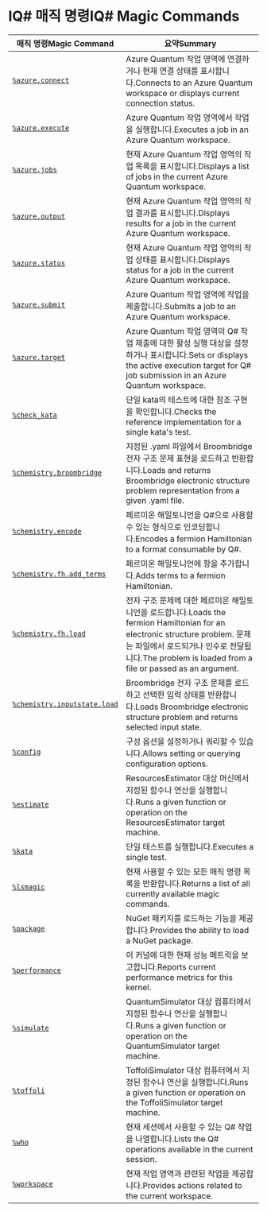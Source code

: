 # <a name="iq-magic-commands"></a><span data-ttu-id="48a3c-101">IQ# 매직 명령</span><span class="sxs-lookup"><span data-stu-id="48a3c-101">IQ# Magic Commands</span></span>

| <span data-ttu-id="48a3c-102">매직 명령</span><span class="sxs-lookup"><span data-stu-id="48a3c-102">Magic Command</span></span> | <span data-ttu-id="48a3c-103">요약</span><span class="sxs-lookup"><span data-stu-id="48a3c-103">Summary</span></span> |
|---------------|---------|
| [`%azure.connect`](xref:microsoft.quantum.iqsharp.magic-ref.azure.connect) | <span data-ttu-id="48a3c-104">Azure Quantum 작업 영역에 연결하거나 현재 연결 상태를 표시합니다.</span><span class="sxs-lookup"><span data-stu-id="48a3c-104">Connects to an Azure Quantum workspace or displays current connection status.</span></span> |
| [`%azure.execute`](xref:microsoft.quantum.iqsharp.magic-ref.azure.execute) | <span data-ttu-id="48a3c-105">Azure Quantum 작업 영역에서 작업을 실행합니다.</span><span class="sxs-lookup"><span data-stu-id="48a3c-105">Executes a job in an Azure Quantum workspace.</span></span> |
| [`%azure.jobs`](xref:microsoft.quantum.iqsharp.magic-ref.azure.jobs) | <span data-ttu-id="48a3c-106">현재 Azure Quantum 작업 영역의 작업 목록을 표시합니다.</span><span class="sxs-lookup"><span data-stu-id="48a3c-106">Displays a list of jobs in the current Azure Quantum workspace.</span></span> |
| [`%azure.output`](xref:microsoft.quantum.iqsharp.magic-ref.azure.output) | <span data-ttu-id="48a3c-107">현재 Azure Quantum 작업 영역의 작업 결과를 표시합니다.</span><span class="sxs-lookup"><span data-stu-id="48a3c-107">Displays results for a job in the current Azure Quantum workspace.</span></span> |
| [`%azure.status`](xref:microsoft.quantum.iqsharp.magic-ref.azure.status) | <span data-ttu-id="48a3c-108">현재 Azure Quantum 작업 영역의 작업 상태를 표시합니다.</span><span class="sxs-lookup"><span data-stu-id="48a3c-108">Displays status for a job in the current Azure Quantum workspace.</span></span> |
| [`%azure.submit`](xref:microsoft.quantum.iqsharp.magic-ref.azure.submit) | <span data-ttu-id="48a3c-109">Azure Quantum 작업 영역에 작업을 제출합니다.</span><span class="sxs-lookup"><span data-stu-id="48a3c-109">Submits a job to an Azure Quantum workspace.</span></span> |
| [`%azure.target`](xref:microsoft.quantum.iqsharp.magic-ref.azure.target) | <span data-ttu-id="48a3c-110">Azure Quantum 작업 영역의 Q# 작업 제출에 대한 활성 실행 대상을 설정하거나 표시합니다.</span><span class="sxs-lookup"><span data-stu-id="48a3c-110">Sets or displays the active execution target for Q# job submission in an Azure Quantum workspace.</span></span> |
| [`%check_kata`](xref:microsoft.quantum.iqsharp.magic-ref.check_kata) | <span data-ttu-id="48a3c-111">단일 kata의 테스트에 대한 참조 구현을 확인합니다.</span><span class="sxs-lookup"><span data-stu-id="48a3c-111">Checks the reference implementation for a single kata's test.</span></span> |
| [`%chemistry.broombridge`](xref:microsoft.quantum.iqsharp.magic-ref.chemistry.broombridge) | <span data-ttu-id="48a3c-112">지정된 .yaml 파일에서 Broombridge 전자 구조 문제 표현을 로드하고 반환합니다.</span><span class="sxs-lookup"><span data-stu-id="48a3c-112">Loads and returns Broombridge electronic structure problem representation from a given .yaml file.</span></span> |
| [`%chemistry.encode`](xref:microsoft.quantum.iqsharp.magic-ref.chemistry.encode) | <span data-ttu-id="48a3c-113">페르미온 해밀토니언을 Q#으로 사용할 수 있는 형식으로 인코딩합니다.</span><span class="sxs-lookup"><span data-stu-id="48a3c-113">Encodes a fermion Hamiltonian to a format consumable by Q#.</span></span> |
| [`%chemistry.fh.add_terms`](xref:microsoft.quantum.iqsharp.magic-ref.chemistry.fh.add_terms) | <span data-ttu-id="48a3c-114">페르미온 해밀토니언에 항을 추가합니다.</span><span class="sxs-lookup"><span data-stu-id="48a3c-114">Adds terms to a fermion Hamiltonian.</span></span> |
| [`%chemistry.fh.load`](xref:microsoft.quantum.iqsharp.magic-ref.chemistry.fh.load) | <span data-ttu-id="48a3c-115">전자 구조 문제에 대한 페르미온 해밀토니언을 로드합니다.</span><span class="sxs-lookup"><span data-stu-id="48a3c-115">Loads the fermion Hamiltonian for an electronic structure problem.</span></span> <span data-ttu-id="48a3c-116">문제는 파일에서 로드되거나 인수로 전달됩니다.</span><span class="sxs-lookup"><span data-stu-id="48a3c-116">The problem is loaded from a file or passed as an argument.</span></span> |
| [`%chemistry.inputstate.load`](xref:microsoft.quantum.iqsharp.magic-ref.chemistry.inputstate.load) | <span data-ttu-id="48a3c-117">Broombridge 전자 구조 문제를 로드하고 선택한 입력 상태를 반환합니다.</span><span class="sxs-lookup"><span data-stu-id="48a3c-117">Loads Broombridge electronic structure problem and returns selected input state.</span></span> |
| [`%config`](xref:microsoft.quantum.iqsharp.magic-ref.config) | <span data-ttu-id="48a3c-118">구성 옵션을 설정하거나 쿼리할 수 있습니다.</span><span class="sxs-lookup"><span data-stu-id="48a3c-118">Allows setting or querying configuration options.</span></span> |
| [`%estimate`](xref:microsoft.quantum.iqsharp.magic-ref.estimate) | <span data-ttu-id="48a3c-119">ResourcesEstimator 대상 머신에서 지정된 함수나 연산을 실행합니다.</span><span class="sxs-lookup"><span data-stu-id="48a3c-119">Runs a given function or operation on the ResourcesEstimator target machine.</span></span> |
| [`%kata`](xref:microsoft.quantum.iqsharp.magic-ref.kata) | <span data-ttu-id="48a3c-120">단일 테스트를 실행합니다.</span><span class="sxs-lookup"><span data-stu-id="48a3c-120">Executes a single test.</span></span> |
| [`%lsmagic`](xref:microsoft.quantum.iqsharp.magic-ref.lsmagic) | <span data-ttu-id="48a3c-121">현재 사용할 수 있는 모든 매직 명령 목록을 반환합니다.</span><span class="sxs-lookup"><span data-stu-id="48a3c-121">Returns a list of all currently available magic commands.</span></span> |
| [`%package`](xref:microsoft.quantum.iqsharp.magic-ref.package) | <span data-ttu-id="48a3c-122">NuGet 패키지를 로드하는 기능을 제공합니다.</span><span class="sxs-lookup"><span data-stu-id="48a3c-122">Provides the ability to load a NuGet package.</span></span> |
| [`%performance`](xref:microsoft.quantum.iqsharp.magic-ref.performance) | <span data-ttu-id="48a3c-123">이 커널에 대한 현재 성능 메트릭을 보고합니다.</span><span class="sxs-lookup"><span data-stu-id="48a3c-123">Reports current performance metrics for this kernel.</span></span> |
| [`%simulate`](xref:microsoft.quantum.iqsharp.magic-ref.simulate) | <span data-ttu-id="48a3c-124">QuantumSimulator 대상 컴퓨터에서 지정된 함수나 연산을 실행합니다.</span><span class="sxs-lookup"><span data-stu-id="48a3c-124">Runs a given function or operation on the QuantumSimulator target machine.</span></span> |
| [`%toffoli`](xref:microsoft.quantum.iqsharp.magic-ref.toffoli) | <span data-ttu-id="48a3c-125">ToffoliSimulator 대상 컴퓨터에서 지정된 함수나 연산을 실행합니다.</span><span class="sxs-lookup"><span data-stu-id="48a3c-125">Runs a given function or operation on the ToffoliSimulator target machine.</span></span> |
| [`%who`](xref:microsoft.quantum.iqsharp.magic-ref.who) | <span data-ttu-id="48a3c-126">현재 세션에서 사용할 수 있는 Q# 작업을 나열합니다.</span><span class="sxs-lookup"><span data-stu-id="48a3c-126">Lists the Q# operations available in the current session.</span></span> |
| [`%workspace`](xref:microsoft.quantum.iqsharp.magic-ref.workspace) | <span data-ttu-id="48a3c-127">현재 작업 영역과 관련된 작업을 제공합니다.</span><span class="sxs-lookup"><span data-stu-id="48a3c-127">Provides actions related to the current workspace.</span></span> |
